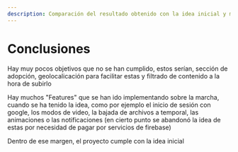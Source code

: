 ```yaml
---
description: Comparación del resultado obtenido con la idea inicial y mejoras futuras
---
```


# Conclusiones

Hay muy pocos objetivos que no se han cumplido, estos serían, sección de adopción, geolocalicación para facilitar estas y filtrado de contenido a la hora de subirlo

Hay muchos "Features" que se han ido implementando sobre la marcha, cuando se ha tenido la idea, como por ejemplo el inicio de sesión con google, los modos de video, la bajada de archivos a temporal, las animaciones o las notificaciones (en cierto punto se abandonó la idea de estas por necesidad de pagar por servicios de firebase)

Dentro de ese margen, el proyecto cumple con la idea inicial
